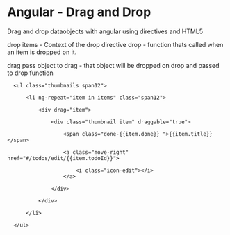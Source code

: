 Angular - Drag and Drop
=================

Drag and drop dataobjects with angular using directives and HTML5


drop
	  items - Context of the drop directive
	  drop  - function thats called when an item is dropped on it.
    
drag 
    pass object to drag - that object will be dropped on drop and passed to drop function


 <drop items="todos"
       drop="toTodo(data)"
       class="drag-and-drop">

      <ul class="thumbnails span12">

          <li ng-repeat="item in items" class="span12">

              <div drag="item">
                  
                  <div class="thumbnail item" draggable="true">
                      
                      <span class="done-{{item.done}} ">{{item.title}}</span>
                      
                      <a class="move-right" href="#/todos/edit/{{item.todoId}}">
                      
                          <i class="icon-edit"></i>
                      </a>

                  </div>

              </div>

          </li>

      </ul>

  </drop>
